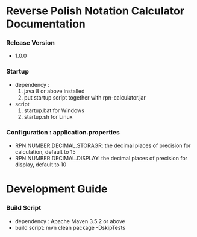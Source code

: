 # Reverse Polish Notation Calculator Documentation

### Release Version
- 1.0.0

### Startup
- dependency : 
	1. java 8 or above installed
	2. put startup script together with rpn-calculator.jar
- script
	1. startup.bat for Windows
	1. startup.sh for Linux
	
### Configuration : application.properties
- RPN.NUMBER.DECIMAL.STORAGR: the decimal places of precision for calculation, default to 15
- RPN.NUMBER.DECIMAL.DISPLAY: the decimal places of precision for display, default to 10

# Development Guide

### Build Script
- dependency : Apache Maven 3.5.2 or above
- build script: mvn clean package -DskipTests
